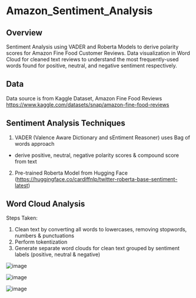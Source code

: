 # Amazon_Sentiment_Analysis

## Overview
Sentiment Analysis using VADER and Roberta Models to derive polarity scores for Amazon Fine Food Customer Reviews.
Data visualization in Word Cloud for cleaned text reviews to understand the most frequently-used words found for positive, neutral, and negative sentiment respectively.

## Data
Data source is from Kaggle Dataset, Amazon Fine Food Reviews
https://www.kaggle.com/datasets/snap/amazon-fine-food-reviews 

## Sentiment Analysis Techniques
1. VADER (Valence Aware Dictionary and sEntiment Reasoner) uses Bag of words approach
  - derive positive, neutral, negative polarity scores & compound score from text
2. Pre-trained Roberta Model from Hugging Face (https://huggingface.co/cardiffnlp/twitter-roberta-base-sentiment-latest) 

## Word Cloud Analysis
Steps Taken:
1. Clean text by converting all words to lowercases, removing stopwords, numbers & punctuations
2. Perform tokentization
3. Generate separate word clouds for clean text grouped by sentiment labels (positive, neutral & negative)

![image](https://github.com/user-attachments/assets/124e1910-1840-43f5-ad0f-b8823cb57591)

![image](https://github.com/user-attachments/assets/24523676-0b69-4950-aed5-99ff9b4bd514)

![image](https://github.com/user-attachments/assets/0af197ae-4f8e-4631-b77f-11ba497df9fa)



